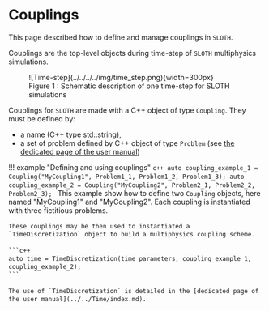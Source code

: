 # Couplings

This page described how to define and manage couplings in `SLOTH`.

Couplings are the top-level objects during time-step of `SLOTH` multiphysics simulations.

<figure markdown="span">
  ![Time-step](../../../../img/time_step.png){width=300px}
  <figcaption>Figure 1 : Schematic description of one time-step for SLOTH simulations
</figcaption>
</figure>

Couplings for `SLOTH` are made with a C++ object of type `Coupling`. 
They must be defined by:

- a name (C++ type std::string),
- a set of problem defined by C++ object of type `Problem` (see [the dedicated page of the user manual](../Problems/index.md))


!!! example "Defining and using couplings"
    ```c++
    auto coupling_example_1 = Coupling("MyCoupling1", Problem1_1, Problem1_2, Problem1_3);
    auto coupling_example_2 = Coupling("MyCoupling2", Problem2_1, Problem2_2, Problem2_3);
    ```
    This example show how to define two `Coupling` objects, here named "MyCoupling1" and "MyCoupling2". Each coupling is instantiated with three fictitious problems.

    These couplings may be then used to instantiated a `TimeDiscretization` object to build a multiphysics coupling scheme. 

    ```c++
    auto time = TimeDiscretization(time_parameters, coupling_example_1, coupling_example_2);
    ```

    The use of `TimeDiscretization` is detailed in the [dedicated page of the user manual](../../Time/index.md).




